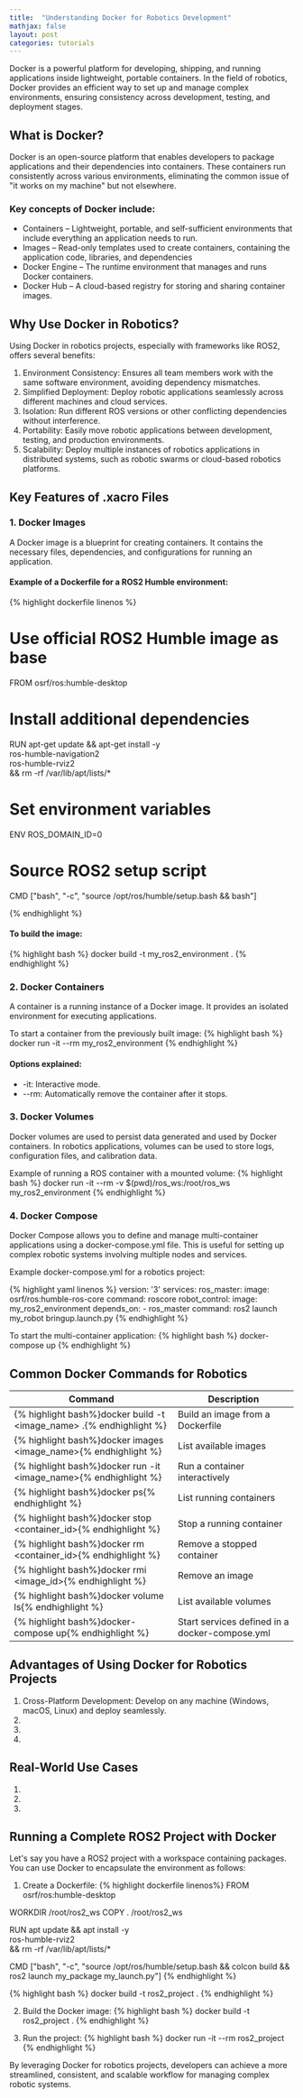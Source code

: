 ```yaml
---
title:  "Understanding Docker for Robotics Development"
mathjax: false
layout: post
categories: tutorials
---
```


Docker is a powerful platform for developing, shipping, and running applications inside lightweight, portable containers. In the field of robotics, Docker provides an efficient way to set up and manage complex environments, ensuring consistency across development, testing, and deployment stages.


## What is Docker?
Docker is an open-source platform that enables developers to package applications and their dependencies into containers. These containers run consistently across various environments, eliminating the common issue of "it works on my machine" but not elsewhere.

### Key concepts of Docker include:
-   Containers – Lightweight, portable, and self-sufficient environments that include everything an application needs to run.
-   Images – Read-only templates used to create containers, containing the application code, libraries, and dependencies
-   Docker Engine – The runtime environment that manages and runs Docker containers.
-   Docker Hub – A cloud-based registry for storing and sharing container images.

## Why Use Docker in Robotics?

Using Docker in robotics projects, especially with frameworks like ROS2, offers several benefits:
1. Environment Consistency: Ensures all team members work with the same software environment, avoiding dependency mismatches.
2. Simplified Deployment: Deploy robotic applications seamlessly across different machines and cloud services.
3. Isolation: Run different ROS versions or other conflicting dependencies without interference.
4. Portability: Easily move robotic applications between development, testing, and production environments.
5. Scalability: Deploy multiple instances of robotics applications in distributed systems, such as robotic swarms or cloud-based robotics platforms.

## Key Features of .xacro Files

### 1. Docker Images
A Docker image is a blueprint for creating containers. It contains the necessary files, dependencies, and configurations for running an application.

#### Example of a Dockerfile for a ROS2 Humble environment:

{% highlight dockerfile linenos %}
# Use official ROS2 Humble image as base
FROM osrf/ros:humble-desktop

# Install additional dependencies
RUN apt-get update && apt-get install -y \
    ros-humble-navigation2 \
    ros-humble-rviz2 \
    && rm -rf /var/lib/apt/lists/*

# Set environment variables
ENV ROS_DOMAIN_ID=0

# Source ROS2 setup script
CMD ["bash", "-c", "source /opt/ros/humble/setup.bash && bash"]

{% endhighlight %}

#### To build the image:
{% highlight bash %}
docker build -t my_ros2_environment .
{% endhighlight %}

### 2. Docker Containers
A container is a running instance of a Docker image. It provides an isolated environment for executing applications.

To start a container from the previously built image:
{% highlight bash %}
docker run -it --rm my_ros2_environment
{% endhighlight %}

#### Options explained:
-   -it: Interactive mode.
-   --rm: Automatically remove the container after it stops.

### 3. Docker Volumes
Docker volumes are used to persist data generated and used by Docker containers. In robotics applications, volumes can be used to store logs, configuration files, and calibration data.

Example of running a ROS container with a mounted volume:
{% highlight bash %}
docker run -it --rm -v $(pwd)/ros_ws:/root/ros_ws my_ros2_environment
{% endhighlight %}

### 4. Docker Compose
Docker Compose allows you to define and manage multi-container applications using a docker-compose.yml file. This is useful for setting up complex robotic systems involving multiple nodes and services.

Example docker-compose.yml for a robotics project:

{% highlight yaml linenos %}
version: '3'
services:
  ros_master:
    image: osrf/ros:humble-ros-core
    command: roscore
  robot_control:
    image: my_ros2_environment
    depends_on:
      - ros_master
    command: ros2 launch my_robot bringup.launch.py
{% endhighlight %}

To start the multi-container application:
{% highlight bash %}
docker-compose up
{% endhighlight %}

## Common Docker Commands for Robotics
| Command                                                            | Description                                    | 
|--------------------------------------------------------------------|------------------------------------------------|
| {% highlight bash%}docker build -t <image_name> .{% endhighlight %}| Build an image from a Dockerfile               |
| {% highlight bash%}docker images <image_name>{% endhighlight %}    | List available images                          |
| {% highlight bash%}docker run -it <image_name>{% endhighlight %}   | Run a container interactively                  |
| {% highlight bash%}docker ps{% endhighlight %}                     | List running containers                        |
| {% highlight bash%}docker stop <container_id>{% endhighlight %}    | Stop a running container                       |
| {% highlight bash%}docker rm <container_id>{% endhighlight %}      | Remove a stopped container                     |
| {% highlight bash%}docker rmi <image_id>{% endhighlight %}         | Remove an image                                |
| {% highlight bash%}docker volume ls{% endhighlight %}              | List available volumes                         |
| {% highlight bash%}docker-compose up{% endhighlight %}             | Start services defined in a docker-compose.yml |

## Advantages of Using Docker for Robotics Projects

1. Cross-Platform Development: Develop on any machine (Windows, macOS, Linux) and deploy seamlessly.
2. 
3. 
4. 

## Real-World Use Cases
1. 
2. 
3. 

## Running a Complete ROS2 Project with Docker

Let's say you have a ROS2 project with a workspace containing packages. You can use Docker to encapsulate the environment as follows:
1. Create a Dockerfile:
{% highlight dockerfile linenos%}
FROM osrf/ros:humble-desktop

WORKDIR /root/ros2_ws
COPY . /root/ros2_ws

RUN apt update && apt install -y \
    ros-humble-rviz2 \
    && rm -rf /var/lib/apt/lists/*

CMD ["bash", "-c", "source /opt/ros/humble/setup.bash && colcon build && ros2 launch my_package my_launch.py"]
{% endhighlight %}

{% highlight bash %}
docker build -t ros2_project .
{% endhighlight %}

2. Build the Docker image:
{% highlight bash %}
docker build -t ros2_project .
{% endhighlight %}

3. Run the project:
{% highlight bash %}
docker run -it --rm ros2_project
{% endhighlight %}

By leveraging Docker for robotics projects, developers can achieve a more streamlined, consistent, and scalable workflow for managing complex robotic systems.